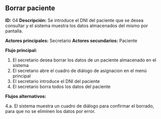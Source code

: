 ## Borrar paciente
**ID:** 04 **Descripción:** Se introduce el DNI del paciente que se desea consultar y el sistema muestra los datos almacenados del mismo por pantalla.

**Actores principales:** Secretario **Actores secundarios:** Paciente

**Flujo principal:**
1. El secretario desea borrar los datos de un paciente almacenado en el sistema
2. El secretario abre el cuadro de diálogo de asignacion en el menú principal
3. El secretario introduce el DNI del paciente
4. El secretario borra todos los datos del paciente

**Flujos alternativos:**

4.a. El sistema muestra un cuadro de diálogo para confirmar el borrado, para que no se eliminen los datos por error.
